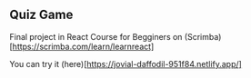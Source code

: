 ## Quiz Game

Final project in React Course for Begginers on (Scrimba)[https://scrimba.com/learn/learnreact]

You can try it (here)[https://jovial-daffodil-951f84.netlify.app/]
